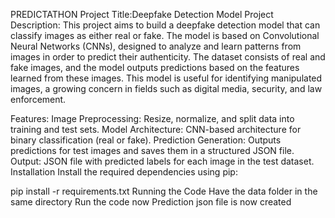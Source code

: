 PREDICTATHON
Project Title:Deepfake Detection Model
Project Description:
This project aims to build a deepfake detection model that can classify images as either real or fake. The model is based on Convolutional Neural Networks (CNNs), designed to analyze and learn patterns from images in order to predict their authenticity. The dataset consists of real and fake images, and the model outputs predictions based on the features learned from these images. This model is useful for identifying manipulated images, a growing concern in fields such as digital media, security, and law enforcement.

Features:
Image Preprocessing: Resize, normalize, and split data into training and test sets.
Model Architecture: CNN-based architecture for binary classification (real or fake).
Prediction Generation: Outputs predictions for test images and saves them in a structured JSON file.
Output: JSON file with predicted labels for each image in the test dataset.
Installation
Install the required dependencies using pip:

pip install -r requirements.txt
Running the Code
Have the data folder in the same directory
Run the code now
Prediction json file is now created
